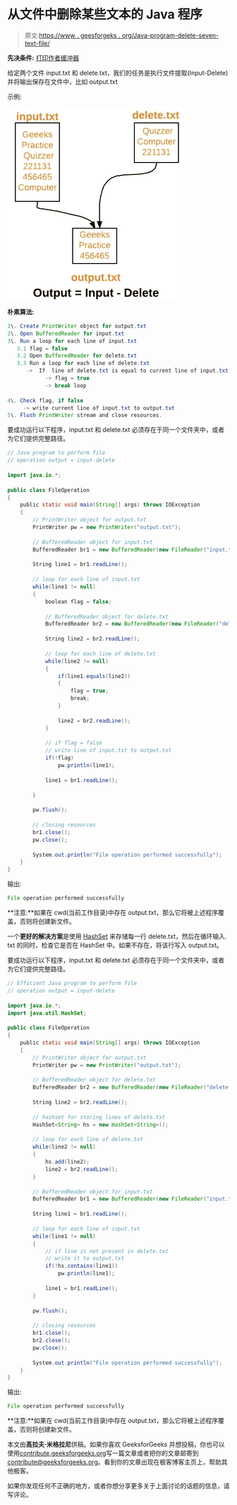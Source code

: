 # 从文件中删除某些文本的 Java 程序

> 原文:[https://www . geesforgeks . org/Java-program-delete-seven-text-file/](https://www.geeksforgeeks.org/java-program-delete-certain-text-file/)

**先决条件:** [打印作者](https://www.geeksforgeeks.org/java-io-printwriter-class-java-set-1/)[缓冲器](https://www.geeksforgeeks.org/java-io-bufferedreader-class-java/)

给定两个文件 input.txt 和 delete.txt，我们的任务是执行文件提取(Input-Delete)并将输出保存在文件中，比如 output.txt

示例:

![](img/1909c5ef666f3b9fdeb3da34d2bc4974.png)

**朴素算法:**

```java
1\. Create PrintWriter object for output.txt
2\. Open BufferedReader for input.txt
3\. Run a loop for each line of input.txt
   3.1 flag = false
   3.2 Open BufferedReader for delete.txt
   3.3 Run a loop for each line of delete.txt
      ->  If  line of delete.txt is equal to current line of input.txt 
            -> flag = true
            -> break loop

4\. Check flag, if false
     -> write current line of input.txt to output.txt
5\. Flush PrintWriter stream and close resources.

```

要成功运行以下程序，input.txt 和 delete.txt 必须存在于同一个文件夹中，或者为它们提供完整路径。

```java
// Java program to perform file
// operation output = input-delete

import java.io.*;

public class FileOperation
{
    public static void main(String[] args) throws IOException 
    {
        // PrintWriter object for output.txt
        PrintWriter pw = new PrintWriter("output.txt");

        // BufferedReader object for input.txt
        BufferedReader br1 = new BufferedReader(new FileReader("input.txt"));

        String line1 = br1.readLine();

        // loop for each line of input.txt
        while(line1 != null)
        {
            boolean flag = false;

            // BufferedReader object for delete.txt
            BufferedReader br2 = new BufferedReader(new FileReader("delete.txt"));

            String line2 = br2.readLine();

            // loop for each line of delete.txt
            while(line2 != null)
            {
                if(line1.equals(line2))
                {
                    flag = true;
                    break;
                }

                line2 = br2.readLine();
            }

            // if flag = false
            // write line of input.txt to output.txt
            if(!flag)
                pw.println(line1);

            line1 = br1.readLine();

        }

        pw.flush();

        // closing resources
        br1.close();
        pw.close();

        System.out.println("File operation performed successfully");
    }
}
```

输出:

```java
File operation performed successfully

```

**注意:**如果在 cwd(当前工作目录)中存在 output.txt，那么它将被上述程序覆盖，否则将创建新文件。

一个**更好的解决方案**是使用 [HashSet](https://www.geeksforgeeks.org/hashset-in-java/) 来存储每一行 delete.txt，然后在循环输入. txt 的同时，检查它是否在 HashSet 中。如果不存在，将该行写入 output.txt。

要成功运行以下程序，input.txt 和 delete.txt 必须存在于同一个文件夹中，或者为它们提供完整路径。

```java
// Efficient Java program to perform file
// operation output = input-delete

import java.io.*;
import java.util.HashSet;

public class FileOperation
{
    public static void main(String[] args) throws IOException 
    {
        // PrintWriter object for output.txt
        PrintWriter pw = new PrintWriter("output.txt");

        // BufferedReader object for delete.txt
        BufferedReader br2 = new BufferedReader(new FileReader("delete.txt"));

        String line2 = br2.readLine();

        // hashset for storing lines of delete.txt
        HashSet<String> hs = new HashSet<String>();

        // loop for each line of delete.txt
        while(line2 != null)
        {
            hs.add(line2);
            line2 = br2.readLine();
        }

        // BufferedReader object for input.txt
        BufferedReader br1 = new BufferedReader(new FileReader("input.txt"));

        String line1 = br1.readLine();

        // loop for each line of input.txt
        while(line1 != null)
        {
            // if line is not present in delete.txt
            // write it to output.txt
            if(!hs.contains(line1))
                pw.println(line1);

            line1 = br1.readLine();
        }

        pw.flush();

        // closing resources
        br1.close();
        br2.close();
        pw.close();

        System.out.println("File operation performed successfully");
    }
}
```

输出:

```java
File operation performed successfully

```

**注意:**如果在 cwd(当前工作目录)中存在 output.txt，那么它将被上述程序覆盖，否则将创建新文件。

本文由**高拉夫·米格拉尼**供稿。如果你喜欢 GeeksforGeeks 并想投稿，你也可以使用[contribute.geeksforgeeks.org](http://www.contribute.geeksforgeeks.org)写一篇文章或者把你的文章邮寄到 contribute@geeksforgeeks.org。看到你的文章出现在极客博客主页上，帮助其他极客。

如果你发现任何不正确的地方，或者你想分享更多关于上面讨论的话题的信息，请写评论。
